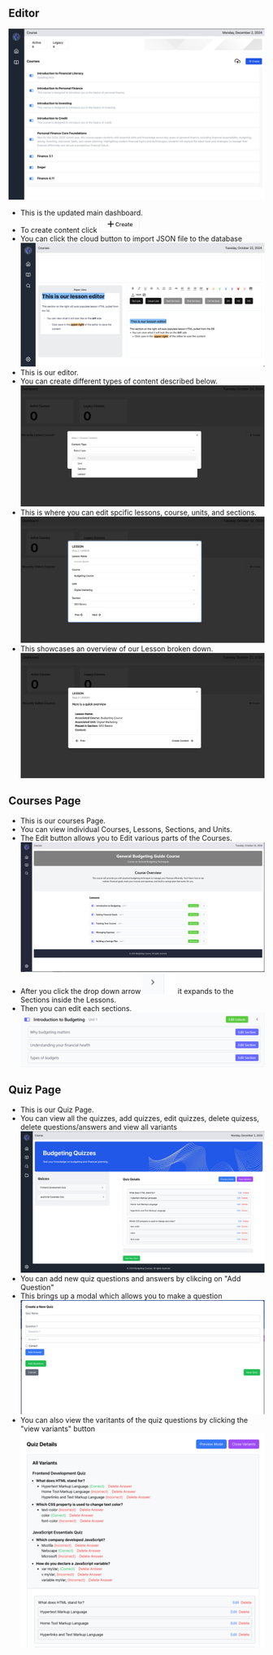 ## Editor

![alt text](https://github.com/coreybrowndev/next-gen-financial-learning-hub/blob/master/pictures/Screenshot%202024-12-02%20at%2022.06.50.png)
- This is the updated main dashboard.
- To create content click ![alt text](https://github.com/coreybrowndev/next-gen-financial-learning-hub/blob/master/pictures/Capture.PNG)
- You can click the cloud button to import JSON file to the database 
![alt text](https://github.com/coreybrowndev/next-gen-financial-learning-hub/blob/master/pictures/Screenshot%202024-10-22%20at%2019.14.36.png)
- This is our editor.
- You can create different types of content described below.
![alt text](https://github.com/coreybrowndev/next-gen-financial-learning-hub/blob/master/pictures/Screenshot%202024-10-22%20at%2019.09.36.png)
- This is where you can edit spcific lessons, course, units, and sections. 
![alt text](https://github.com/coreybrowndev/next-gen-financial-learning-hub/blob/master/pictures/Screenshot%202024-10-22%20at%2019.11.11.png)
- This showcases an overview of our Lesson broken down.
![alt text](https://github.com/coreybrowndev/next-gen-financial-learning-hub/blob/master/pictures/Screenshot%202024-10-22%20at%2019.11.20.png)

## Courses Page
- This is our courses Page.
- You can view individual Courses, Lessons, Sections, and Units.
- The Edit button allows you to Edit various parts of the Courses.
![alt text](https://github.com/coreybrowndev/next-gen-financial-learning-hub/blob/master/pictures/Courses.PNG)
- After you click the drop down arrow ![alt text](https://github.com/coreybrowndev/next-gen-financial-learning-hub/blob/master/pictures/DropDown.PNG) it expands to the Sections inside the Lessons.
- Then you can edit each sections.
![alt text](https://github.com/coreybrowndev/next-gen-financial-learning-hub/blob/master/pictures/Courses_Section.PNG)

## Quiz Page 
- This is our Quiz Page.
- You can view all the quizzes, add quizzes, edit quizzes, delete quizess, delete questions/answers and view all variants
![alt text](https://github.com/coreybrowndev/next-gen-financial-learning-hub/blob/master/pictures/Screenshot%202024-12-02%20at%2022.02.47.png)
- You can add new quiz questions and answers by clikcing on "Add Question"
- This brings up a modal which allows you to make a question
![alt text](https://github.com/coreybrowndev/next-gen-financial-learning-hub/blob/master/pictures/Screenshot%202024-12-02%20at%2022.03.26.png)
- You can also view the varitants of the quiz questions by clicking the "view variants" button
![alt text](https://github.com/coreybrowndev/next-gen-financial-learning-hub/blob/master/pictures/Screenshot%202024-12-02%20at%2022.03.15.png)



